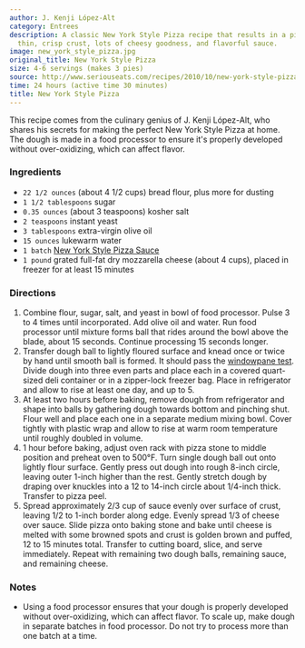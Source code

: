 ```yaml
---
author: J. Kenji López-Alt
category: Entrees
description: A classic New York Style Pizza recipe that results in a pizza with a
  thin, crisp crust, lots of cheesy goodness, and flavorful sauce.
image: new_york_style_pizza.jpg
original_title: New York Style Pizza
size: 4-6 servings (makes 3 pies)
source: http://www.seriouseats.com/recipes/2010/10/new-york-style-pizza.html
time: 24 hours (active time 30 minutes)
title: New York Style Pizza
---
```

This recipe comes from the culinary genius of J. Kenji López-Alt, who shares his secrets for making the perfect New York Style Pizza at home. The dough is made in a food processor to ensure it's properly developed without over-oxidizing, which can affect flavor.

### Ingredients

* `22 1/2 ounces` (about 4 1/2 cups) bread flour, plus more for dusting
* `1 1/2 tablespoons` sugar
* `0.35 ounces` (about 3 teaspoons) kosher salt
* `2 teaspoons` instant yeast
* `3 tablespoons` extra-virgin olive oil
* `15 ounces` lukewarm water
* `1 batch` [New York Style Pizza Sauce](http://www.seriouseats.com/recipes/2010/10/new-york-style-pizza-sauce.html)
* `1 pound` grated full-fat dry mozzarella cheese (about 4 cups), placed in freezer for at least 15 minutes

### Directions

1. Combine flour, sugar, salt, and yeast in bowl of food processor. Pulse 3 to 4 times until incorporated. Add olive oil and water. Run food processor until mixture forms ball that rides around the bowl above the blade, about 15 seconds. Continue processing 15 seconds longer.
2. Transfer dough ball to lightly floured surface and knead once or twice by hand until smooth ball is formed. It should pass the [windowpane test](http://slice.seriouseats.com/archives/2010/09/technique-the-windowpane-test-for-pizza-dough.html). Divide dough into three even parts and place each in a covered quart-sized deli container or in a zipper-lock freezer bag. Place in refrigerator and allow to rise at least one day, and up to 5.
3. At least two hours before baking, remove dough from refrigerator and shape into balls by gathering dough towards bottom and pinching shut. Flour well and place each one in a separate medium mixing bowl. Cover tightly with plastic wrap and allow to rise at warm room temperature until roughly doubled in volume.
4. 1 hour before baking, adjust oven rack with pizza stone to middle position and preheat oven to 500°F. Turn single dough ball out onto lightly flour surface. Gently press out dough into rough 8-inch circle, leaving outer 1-inch higher than the rest. Gently stretch dough by draping over knuckles into a 12 to 14-inch circle about 1/4-inch thick. Transfer to pizza peel.
5. Spread approximately 2/3 cup of sauce evenly over surface of crust, leaving 1/2 to 1-inch border along edge. Evenly spread 1/3 of cheese over sauce. Slide pizza onto baking stone and bake until cheese is melted with some browned spots and crust is golden brown and puffed, 12 to 15 minutes total. Transfer to cutting board, slice, and serve immediately. Repeat with remaining two dough balls, remaining sauce, and remaining cheese.

### Notes

- Using a food processor ensures that your dough is properly developed without over-oxidizing, which can affect flavor. To scale up, make dough in separate batches in food processor. Do not try to process more than one batch at a time.